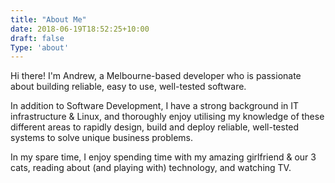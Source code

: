 ```yaml
---
title: "About Me"
date: 2018-06-19T18:52:25+10:00
draft: false
Type: 'about'
---
```


Hi there! I'm Andrew, a Melbourne-based developer who is passionate about building reliable, easy to use, well-tested software.

In addition to Software Development, I have a strong background in IT infrastructure & Linux, and thoroughly enjoy utilising my knowledge of these different areas to rapidly design, build and deploy reliable, well-tested systems to solve unique business problems.

In my spare time, I enjoy spending time with my amazing girlfriend & our 3 cats, reading about (and playing with) technology, and watching TV.
